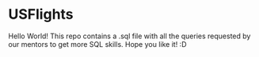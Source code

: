 # USFlights

Hello World! This repo contains a .sql file with all the queries requested by our mentors to get more SQL skills. Hope you like it! :D
